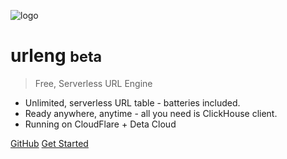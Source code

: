 <!-- _coverpage.md -->

![logo](https://imgur.com/r0DP2u1.png)

# urleng <small>beta</small>

> Free, Serverless URL Engine

- Unlimited, serverless URL table - batteries included.
- Ready anywhere, anytime - all you need is ClickHouse client.
- Running on CloudFlare + Deta Cloud

[GitHub](https://github.com/metrico/urleng/)
[Get Started](#docsify)
